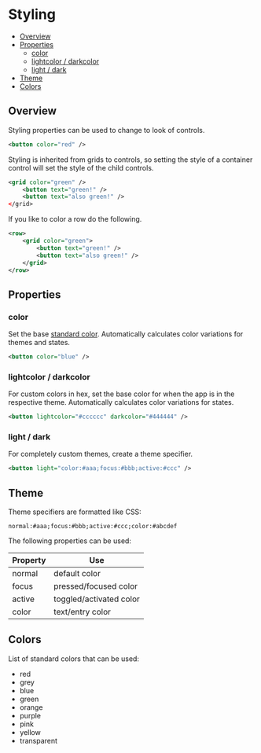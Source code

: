 ﻿
# Styling
* [Overview](#overview)
* [Properties](#properties)
	* [color](#color)
	* [lightcolor / darkcolor](#lightcolor--darkcolor)
	* [light / dark](#light--dark)
* [Theme](#theme)
* [Colors](#colors)



## Overview
Styling properties can be used to change to look of controls.

````xml
<button color="red" />
````

Styling is inherited from grids to controls, so setting the style of a container control will set the style of the child controls.

````xml
<grid color="green" />
    <button text="green!" />
    <button text="also green!" />
</grid>
````
If you like to color a row do the following. 
````xml
<row>
    <grid color="green">
	    <button text="green!" />
	    <button text="also green!" />
    </grid>
</row>
````



## Properties



### color
Set the base [standard color](#colors). Automatically calculates color variations for themes and states.

````xml
<button color="blue" />
````




### lightcolor / darkcolor
For custom colors in hex, set the base color for when the app is in the respective theme. Automatically calculates color variations for states.

````xml
<button lightcolor="#cccccc" darkcolor="#444444" />
````



### light / dark
For completely custom themes, create a theme specifier.

````xml
<button light="color:#aaa;focus:#bbb;active:#ccc" />
````



## Theme
Theme specifiers are formatted like CSS:

````
normal:#aaa;focus:#bbb;active:#ccc;color:#abcdef
````

The following properties can be used:

Property | Use
-------- | ---
normal   | default color
focus    | pressed/focused color
active   | toggled/activated color
color    | text/entry color




## Colors
List of standard colors that can be used:

* red
* grey
* blue
* green
* orange
* purple
* pink
* yellow
* transparent
